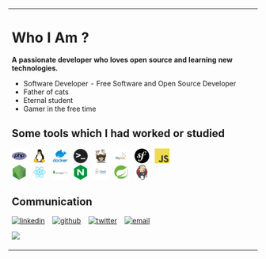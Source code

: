 <table style="margin-left: auto; margin-right: auto;">
    <tr>
        <td>
            <h1> Who I Am ? </h1>
            <b>A passionate developer who loves open source and learning new technologies.</b>
            <ul>
                <li>Software Developer - Free Software and Open Source Developer</li>
                <li>Father of cats</li>
                <li>Eternal student</li>
                <li>Gamer in the free time</li>
            </ul>
            <h2> Some tools which I had worked or studied</h2>
            <img height="30" src="https://raw.githubusercontent.com/github/explore/master/topics/php/php.png"> &nbsp;
            <img height="30" src="https://raw.githubusercontent.com/github/explore/master/topics/linux/linux.png"> &nbsp;
            <img height="30" src="https://raw.githubusercontent.com/github/explore/master/topics/docker/docker.png"> &nbsp;
            <img height="30" src="https://raw.githubusercontent.com/github/explore/master/topics/terminal/terminal.png"> &nbsp;
            <img height="30" src="https://raw.githubusercontent.com/github/explore/master/topics/composer/composer.png"> &nbsp;
            <img height="30" src="https://raw.githubusercontent.com/github/explore/master/topics/mysql/mysql.png"> &nbsp;
            <img height="30" src="https://raw.githubusercontent.com/github/explore/master/topics/symfony/symfony.png"> &nbsp;
            <img height="30" src="https://raw.githubusercontent.com/github/explore/master/topics/javascript/javascript.png"> &nbsp;
            <br/>
            <img height="30" src="https://raw.githubusercontent.com/github/explore/master/topics/nodejs/nodejs.png"> &nbsp;
            <img height="30" src="https://raw.githubusercontent.com/github/explore/master/topics/react/react.png"> &nbsp;
            <img height="30" src="https://raw.githubusercontent.com/github/explore/master/topics/mongodb/mongodb.png"> &nbsp;
            <img height="30" src="https://raw.githubusercontent.com/github/explore/master/topics/nginx/nginx.png"> &nbsp;
            <img height="30" src="https://raw.githubusercontent.com/github/explore/master/topics/java/java.png"> &nbsp;
            <img height="30" src="https://raw.githubusercontent.com/github/explore/master/topics/spring-boot/spring-boot.png"> &nbsp;
            <img height="30" src="https://raw.githubusercontent.com/github/explore/master/topics/jenkins/jenkins.png"> &nbsp;
            <h2> Communication </h2>

[![linkedin](https://user-images.githubusercontent.com/25087769/87172072-530a5080-c2dc-11ea-8e2c-8ee4dbf3394b.png)](https://www.linkedin.com/in/guilhermefontans) &nbsp;&nbsp;
[![github](https://user-images.githubusercontent.com/25087769/87176037-2c4f1880-c2e2-11ea-8a13-41c90b711b9f.png)](https://github.com/guilhermefontans) &nbsp;&nbsp;
[![twitter](https://user-images.githubusercontent.com/25087769/87172407-de83e180-c2dc-11ea-9479-a894758266c3.png)](https://www.twitter.com/NunesFontans) &nbsp;&nbsp;
[![email](https://user-images.githubusercontent.com/25087769/87174308-a4680f00-c2df-11ea-90b0-5fa1fa76d2f1.png)](mailto:guilherme.fontans@gmail.com)
            <p>
                <img src="https://komarev.com/ghpvc/?username=guilhermefontans&color=blueviolet">
            </p>
        </td>   
    </tr>
</table>
